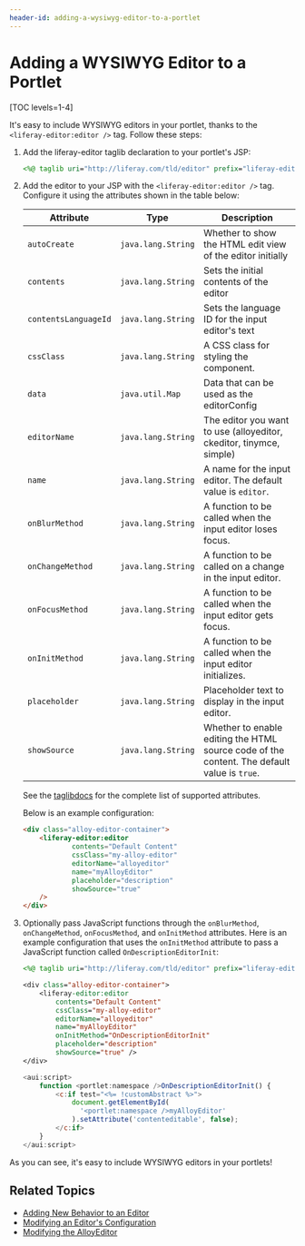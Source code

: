 ```yaml
---
header-id: adding-a-wysiwyg-editor-to-a-portlet
---
```


# Adding a WYSIWYG Editor to a Portlet

[TOC levels=1-4]

It's easy to include WYSIWYG editors in your portlet, thanks to the 
`<liferay-editor:editor />` tag. Follow these steps:

1.  Add the liferay-editor taglib declaration to your portlet's JSP:

    ```jsp
    <%@ taglib uri="http://liferay.com/tld/editor" prefix="liferay-editor" %>
    ```

2.  Add the editor to your JSP with the `<liferay-editor:editor />` tag. 
    Configure it using the attributes shown in the table below:
    
    | Attribute | Type | Description |
    | --- | --- | --- |
    | `autoCreate` | `java.lang.String` | Whether to show the HTML edit view of the editor initially |
    | `contents` | `java.lang.String` | Sets the initial contents of the editor |
    | `contentsLanguageId` | `java.lang.String` | Sets the language ID for the input editor's text |
    | `cssClass` | `java.lang.String` | A CSS class for styling the component. |
    | `data` | `java.util.Map` | Data that can be used as the editorConfig |
    | `editorName` | `java.lang.String` | The editor you want to use (alloyeditor, ckeditor, tinymce, simple) |
    | `name` | `java.lang.String` | A name for the input editor. The default value is `editor`. |
    | `onBlurMethod` | `java.lang.String` | A function to be called when the input editor loses focus. |
    | `onChangeMethod` | `java.lang.String` | A function to be called on a change in the input editor. |
    | `onFocusMethod` | `java.lang.String` | A function to be called when the input editor gets focus. |
    | `onInitMethod` | `java.lang.String` | A function to be called when the input editor initializes. |
    | `placeholder` | `java.lang.String` | Placeholder text to display in the input editor. |
    | `showSource` | `java.lang.String` | Whether to enable editing the HTML source code of the content. The default value  is `true`. |
    
    See the [taglibdocs](@app-ref@/frontend-editor/latest/taglibdocs/liferay-editor/editor.html) 
    for the complete list of supported attributes. 

    Below is an example configuration:

    ```html    
    <div class="alloy-editor-container">
        <liferay-editor:editor
        		contents="Default Content"
        		cssClass="my-alloy-editor"
        		editorName="alloyeditor"
        		name="myAlloyEditor"
        		placeholder="description"
        		showSource="true" 
        /> 
    </div>
    ```

3.  Optionally pass JavaScript functions through the `onBlurMethod`, 
    `onChangeMethod`, `onFocusMethod`, and `onInitMethod` attributes. Here is an 
    example configuration that uses the `onInitMethod` attribute to pass a 
    JavaScript function called `OnDescriptionEditorInit`:

    ```jsp
    <%@ taglib uri="http://liferay.com/tld/editor" prefix="liferay-editor" %>

    <div class="alloy-editor-container">
        <liferay-editor:editor
            contents="Default Content"
            cssClass="my-alloy-editor"
            editorName="alloyeditor"
            name="myAlloyEditor"
            onInitMethod="OnDescriptionEditorInit"
            placeholder="description"
            showSource="true" />
    </div>
    ```

    ```javascript 
    <aui:script>
        function <portlet:namespace />OnDescriptionEditorInit() {
            <c:if test="<%= !customAbstract %>">
                document.getElementById(
                  '<portlet:namespace />myAlloyEditor'
                ).setAttribute('contenteditable', false);
            </c:if>
        }
    </aui:script>
    ```

As you can see, it's easy to include WYSIWYG editors in your portlets! 

## Related Topics

- [Adding New Behavior to an Editor](/docs/7-2/frameworks/-/knowledge_base/f/adding-new-behavior-to-an-editor)
- [Modifying an Editor's Configuration](/docs/7-2/frameworks/-/knowledge_base/f/modifying-an-editors-configuration)
- [Modifying the AlloyEditor](/docs/7-2/frameworks/-/knowledge_base/f/alloyeditor)
